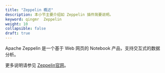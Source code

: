 ```yaml
---
title: "Zeppelin 概述"
description: 本小节主要介绍如 Zeppelin 插件简要说明。 
keyword: qingmr  Zeppelin
weight: 10
collapsible: false
draft: true
---
```




Apache Zeppelin 是一个基于 Web 网页的 Notebook 产品，支持交互式的数据分析。

更多说明请参见 [Zeppelin官网](http://zeppelin.apache.org/)。
